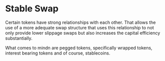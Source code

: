 # Stable Swap
Certain tokens have strong relationships with each other. That allows the use of a more adequate swap structure that uses this relationship to not only provide lower slippage swaps but also increases the capital efficiency substantially.

What comes to mindn are pegged tokens, specifically wrapped tokens, interest bearing tokens and of course, stablecoins.
